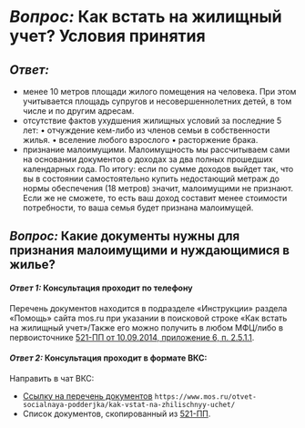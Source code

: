 # *Вопрос:* Как встать на жилищный учет? Условия принятия

## *Ответ:* 
- менее 10 метров площади жилого помещения на человека.  При этом учитывается площадь супругов и несовершеннолетних детей, в том числе и по другим адресам.  
- отсутствие фактов ухудшения жилищных условий за последние 5 лет:
•	отчуждение кем-либо из членов семьи в собственности жилья.
•	вселение любого взрослого
•	расторжение брака.
- признание малоимущими. 
Малоимущность мы рассчитываем сами на основании документов о доходах за два полных прошедших календарных года. По итогу: если по сумме  доходов выйдет так, что вы в состоянии самостоятельно купить недостающий метраж до нормы обеспечения (18 метров) значит, малоимущими не признают. Если же не сможете, то есть ваш доход составит менее стоимости потребности, то ваша семья будет признана малоимущей.
## *Вопрос:* Какие документы нужны для признания малоимущими и нуждающимися в жилье?

#### *Ответ 1:* Консультация проходит по телефону
Перечень документов находится в подразделе «Инструкции» раздела «Помощь» сайта mos.ru при указании в поисковой строке «Как встать на жилищный учет»/Также его можно получить в любом МФЦ/либо в первоисточнике [521-ПП от 10.09.2014, приложение 6, п. 2.5.1.1](https://docs7.online-sps.ru/cgi/online.cgi?req=doc&base=MLAW&n=228692&dst=108035).
#### *Ответ 2:* Консультация проходит в формате ВКС:
Направить в чат ВКС:
* [Ссылку на перечень документов](https://www.mos.ru/otvet-socialnaya-podderjka/kak-vstat-na-zhilischnyy-uchet/)
`https://www.mos.ru/otvet-socialnaya-podderjka/kak-vstat-na-zhilischnyy-uchet/`
* Список документов, скопированный из [521-ПП](https://docs7.online-sps.ru/cgi/online.cgi?req=doc&base=MLAW&n=228692&dst=108035).
